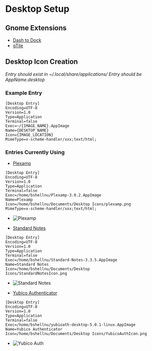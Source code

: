 # Desktop Setup

## Gnome Extensions

- [Dash to Dock](https://micheleg.github.io/dash-to-dock/)
- [gTile](https://github.com/gTile)

## Desktop Icon Creation

_Entry should exist in ~/.local/share/applications/_
_Entry should be AppName.desktop_

### Example Entry

```
[Desktop Entry]
Encoding=UTF-8
Version=1.0
Type=Application
Terminal=false
Exec=~/{IMAGE_NAME}.AppImage
Name={DESKTOP_NAME}
Icon={IMAGE_LOCATION}
MimeType=x-scheme-handler/xxx;text/html;
```

### Entries Currently Using

- [Plexamp](https://plexamp.com/#downloads)

```
[Desktop Entry]
Encoding=UTF-8
Version=1.0
Type=Application
Terminal=false
Exec=/home/bshellnu/Plexamp-3.0.2.AppImage
Name=Plexamp
Icon=/home/bshellnu/Documents/Desktop Icons/plexamp.png
MimeType=x-scheme-handler/xxx;text/html;
```

- ![Plexamp](https://github.com/BradNut/computer-setup-info/blob/master/linux/images/desktop-images/plexamp.png "Plexamp Icon")

- [Standard Notes](https://standardnotes.org/extensions?downloaded=linux)

```
[Desktop Entry]
Encoding=UTF-8
Version=1.0
Type=Application
Terminal=false
Exec=/home/bshellnu/Standard-Notes-3.3.5.AppImage
Name=Standard Notes
Icon=/home/bshellnu/Documents/Desktop
Icons/StandardNotesIcon.png
```

- ![Standard Notes](https://github.com/BradNut/computer-setup-info/blob/master/linux/images/desktop-images/StandardNotesIcon.png "Standard Notes Icon")

- [Yubico Authenticator](https://www.yubico.com/products/services-software/download/yubico-authenticator/#download_here)

```
[Desktop Entry]
Encoding=UTF-8
Version=1.0
Type=Application
Terminal=false
Exec=/home/bshellnu/yubioath-desktop-5.0.1-linux.AppImage
Name=Yubico Authenticator
Icon=/home/bshellnu/Documents/Desktop Icons/YubicoAuthIcon.png
```

- ![Yubico Auth](https://github.com/BradNut/computer-setup-info/blob/master/linux/images/desktop-images/YubicoAuthIcon.png "Yubico Auth Icon")
